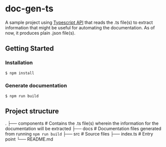 # doc-gen-ts

A sample project using [Typescript API](https://github.com/Microsoft/TypeScript/wiki/Using-the-Compiler-API) that reads the .ts file(s) to extract information that might be useful for automating the documentation. As of now, it produces plain .json file(s).

## Getting Started

### Installation
```bash
$ npm install
```

### Generate documentation
```bast
$ npm run build
```

## Project structure

.
├── components              # Contains the .ts file(s) wherein the information for the documentation will be extracted
├── docs                    # Documentation files generated from running `npm run build`
├── src                     # Source files
├── index.ts                # Entry point
└── README.md